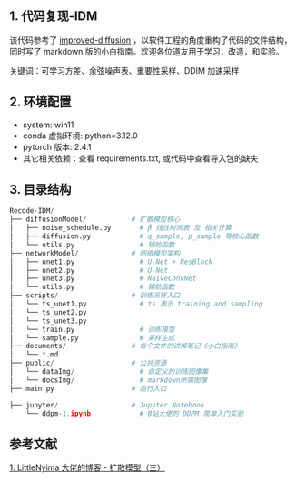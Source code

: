 ## 1. 代码复现-IDM

该代码参考了 [improved-diffusion](https://github.com/openai/improved-diffusion) ，以软件工程的角度重构了代码的文件结构，同时写了 markdown 版的小白指南。欢迎各位道友用于学习，改造，和实验。

关键词：可学习方差、余弦噪声表、重要性采样、DDIM 加速采样

## 2. 环境配置

- system: win11
- conda 虚拟环境: python=3.12.0
- pytorch 版本: 2.4.1
- 其它相关依赖：查看 requirements.txt, 或代码中查看导入包的缺失

## 3. 目录结构

```py
Recode-IDM/
├── diffusionModel/           # 扩散模型核心
│   ├── noise_schedule.py       # β 线性时间表 及 相关计算
│   ├── diffusion.py            # q_sample, p_sample 等核心函数
│   └── utils.py                # 辅助函数
├── networkModel/             # 网络模型架构
│   ├── unet1.py                # U-Net + ResBlock
│   ├── unet2.py                # U-Net
│   ├── unet3.py                # NaiveConvNet
│   └── utils.py                # 辅助函数
├── scripts/                  # 训练采样入口
│   └── ts_unet1.py             # ts 表示 training and sampling
│   └── ts_unet2.py
│   └── ts_unet3.py
│   └── train.py                # 训练模型
│   └── sample.py               # 采样生成
├── documents/                # 每个文件的讲解笔记《小白指南》
│   └── *.md
├── public/                   # 公共资源
│   └── dataImg/                # 自定义的训练图像集
│   └── docsImg/                # markdown所需图像
├── main.py                   # 运行入口

├── jupyter/                  # Jupyter Notebook
    └── ddpm-1.ipynb            # B站大佬的 DDPM 简单入门实验
```

## 参考文献

[1. LittleNyima 大佬的博客 - 扩散模型（三）](https://littlenyima.github.io/posts/15-improved-denoising-diffusion-probabilistic-models/index.html)
